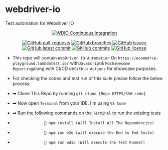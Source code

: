 # webdriver-io
Test automation for Webdriver IO

<div align="center">
        
[![WDIO Continuous Integration](https://github.com/Mahbub091/webdriver-io-showcase/actions/workflows/main.yml/badge.svg)](https://github.com/Mahbub091/webdriver-io-showcase/actions/workflows/main.yml)
</div>

<div align="center">
        
[![GitHub pull-requests](https://img.shields.io/github/issues-pr/Mahbub091/webdriver-io-showcase.svg)](https://GitHub.com/Mahbub091/webdriver-io-showcase/pull/)
[![GitHub branches](https://badgen.net/github/branches/Mahbub091/webdriver-io-showcase)](https://github.com/Mahbub091/webdriver-io-showcase)
[![GitHub issues](https://img.shields.io/github/issues/Mahbub091/webdriver-io-showcase.svg)](https://GitHub.com/Mahbub091/webdriver-io-showcase/issues/)
[![GitHub latest commit](https://badgen.net/github/last-commit/Mahbub091/webdriver-io-showcase)](https://GitHub.com/Mahbub091/webdriver-io-showcase/commit/)
[![GitHub commits](https://badgen.net/github/commits/Mahbub091/webdriver-io-showcase)](https://GitHub.com/Mahbub091/webdriver-io-showcase/commit/)
[![GitHub license](https://badgen.net/github/license/Mahbub091/webdriver-io-showcase)](https://github.com/Mahbub091/webdriver-io-showcase/blob/master/LICENSE)
</div>

- This repo will contain `WebDriver IO Automation` On `https://ecommerce-playground.lambdatest.io/` with`JavaScript`&amp; `Mochawesome Reporting`along with CI/CD on`Github Actions` for showcase purposes.

- For checking the codes and test run of this suite please follow the below process:

- ➡ Clone This Repo by running `git clone {Repo HTTPS/SSH code}`
- ➡ Now open `Terminal` from your IDE. I'm using `VS Code`
- ➡ Run the following commands on the `Terminal` to run the existing tests
-                   💠 npm install (Will Install All The Dependencies)
-                   💠 npm run e2e (will execute the End to End Suite)
-                   💠 npm run wdio (Will execute the Test Runner)
